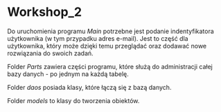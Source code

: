 # Workshop_2
Do uruchomienia programu _Main_ potrzebne jest podanie indentyfikatora 
użytkownika (w tym przypadku adres e-mail). Jest to część dla użytkownika,
który może dzięki temu przeglądać oraz dodawać nowe rozwiązania do swoich zadań.

Folder _Parts_ zawiera części programu, które służą do administracji całej 
bazy danych - po jednym na każdą tabelę.  

Folder _daos_ posiada klasy, które łączą się z bazą danych.

Folder _models_ to klasy do tworzenia obiektów.
